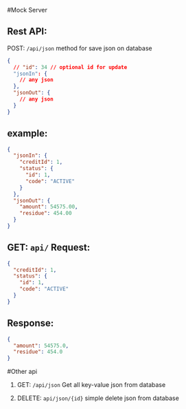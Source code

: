 #Mock Server
## Rest API:
POST: `/api/json`
method for save json on database
```json
{
  // "id": 34 // optional id for update
  "jsonIn": {
    // any json
  },
  "jsonOut": {
    // any json
  }
}
```
example: 
---
```json
{
  "jsonIn": {
    "creditId": 1,
    "status": {
      "id": 1,
      "code": "ACTIVE"
    }
  },
  "jsonOut": {
    "amount": 54575.00,
    "residue": 454.00
  }
}
```

GET: `api/`
Request:
---
```json
{
  "creditId": 1,
  "status": {
    "id": 1,
    "code": "ACTIVE"
  }
}
```

Response:
---
```json
{
  "amount": 54575.0,
  "residue": 454.0
}
```
#Other api
1) GET: `/api/json`
Get all key-value json from database

2) DELETE: `api/json/{id}`
simple delete json from database